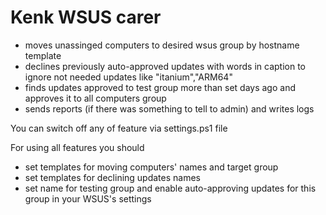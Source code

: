 # Kenk WSUS carer 
 
* moves unassinged computers to desired wsus group by hostname template
* declines previously auto-approved updates with words in caption to ignore not needed updates like "itanium","ARM64"
* finds updates approved to test group more than set days ago and approves it to all computers group
* sends reports (if there was something to tell to admin) and writes logs

You can switch off any of feature via settings.ps1 file

For using all features you should
* set templates for moving computers' names and target group
* set templates for declining updates names
* set name for testing group and enable auto-approving updates for this group in your WSUS's settings

